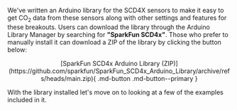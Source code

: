We've written an Arduino library for the SCD4X sensors to make it easy to get CO<sub>2</sub> data from these sensors along with other settings and features for these breakouts. Users can download the library through the Arduino Library Manager by searching for <b>"SparkFun SCD4x"</b>. Those who prefer to manually install it can download a ZIP of the library by clicking the button below:

<center>
[SparkFun SCD4x Arduino Library (ZIP)](https://github.com/sparkfun/SparkFun_SCD4x_Arduino_Library/archive/refs/heads/main.zip){ .md-button .md-button--primary }
</center>

With the library installed let's move on to looking at a few of the examples included in it.

